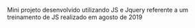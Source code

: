 Mini projeto desenvolvido utilizando JS e Jquery referente a um treinamento de JS realizado em agosto de 2019
